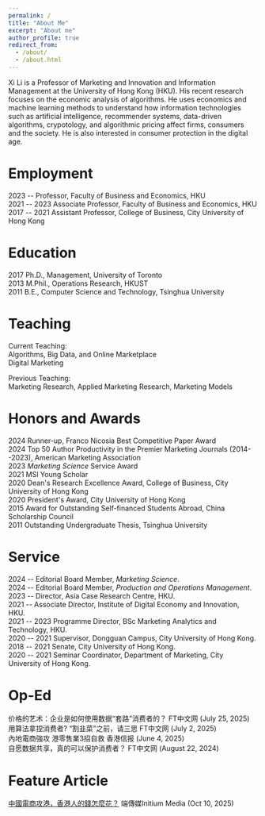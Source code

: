 ```yaml
---
permalink: /
title: "About Me"
excerpt: "About me"
author_profile: true
redirect_from: 
  - /about/
  - /about.html
---
```


Xi Li is a Professor of Marketing and Innovation and Information Management at the University of Hong Kong (HKU). His recent research focuses on the economic analysis of algorithms. He uses economics and machine learning methods to understand how information technologies such as artificial intelligence, recommender systems, data-driven algorithms, crypotology, and algorithmic pricing affect firms, consumers and the society. He is also interested in consumer protection in the digital age.      

Employment
======    
2023 --       Professor, Faculty of Business and Economics, HKU     
2021 -- 2023  Associate Professor, Faculty of Business and Economics, HKU    
2017 -- 2021  Assistant Professor, College of Business, City University of Hong Kong    

Education
======
2017    Ph.D., Management, University of Toronto  
2013    M.Phil., Operations Research, HKUST  
2011    B.E., Computer Science and Technology, Tsinghua University

Teaching
======
Current Teaching:     
Algorithms, Big Data, and Online Marketplace    
Digital Marketing    

Previous Teaching:    
Marketing Research, Applied Marketing Research, Marketing Models

**Honors and Awards**
======     
2024    Runner-up, Franco Nicosia Best Competitive Paper Award          
2024    Top 50 Author Productivity in the Premier Marketing Journals (2014--2023), American Marketing Association      
2023    *Marketing Science* Service Award       
2021    MSI Young Scholar  
2020    Dean's Research Excellence Award, College of Business, City University of Hong Kong  
2020    President's Award, City University of Hong Kong  
2015    Award for Outstanding Self-financed Students Abroad, China Scholarship Council  
2011    Outstanding Undergraduate Thesis, Tsinghua University  

Service
======    
2024 --       Editorial Board Member, *Marketing Science*.    
2024 --       Editorial Board Member, *Production and Operations Management*.       
2023 --       Director, Asia Case Research Centre, HKU.     
2021 --       Associate Director, Institute of Digital Economy and Innovation, HKU.         
2021 -- 2023  Programme Director, BSc Marketing Analytics and Technology, HKU.      
2020 -- 2021  Supervisor, Dongguan Campus, City University of Hong Kong.  
2018 -- 2021  Senate, City University of Hong Kong.  
2020 -- 2021  Seminar Coordinator, Department of Marketing, City University of Hong Kong.  

Op-Ed    
=====      
<a href="https://www.ftchinese.com/story/001107126" style="text-decoration: none">价格的艺术：企业是如何使用数据“套路”消费者的？</a>  FT中文网 (July 25, 2025)           
<a href="https://www.ftchinese.com/story/001106910" style="text-decoration: none">用算法拿捏消费者? “割韭菜”之前，请三思</a>  FT中文网 (July 2, 2025)           
<a href="https://www.hkej.com/dailynews/commentary/article/4102009/%25E5%2585%25A7%25E5%259C%25B0%25E9%259B%25BB%25E5%2595%2586%25E5%25BC%25B7%25E6%2594%25BB-%25E6%25B8%25AF%25E9%259B%25B6%25E5%2594%25AE%25E6%25A5%25AD3%25E6%258B%259B%25E8%2587%25AA%25E6%2595%2591" style="text-decoration: none">內地電商強攻 港零售業3招自救</a>  香港信报 (June 4, 2025)     
<a href="https://www.ftchinese.com/story/001103976" style="text-decoration: none">自愿数据共享，真的可以保护消费者？</a>  FT中文网 (August 22, 2024)                 
  
Feature Article       
=====                 
<a href="https://theinitium.com/article/20251010-hongkong-chinas-e-commerce">中國電商攻港，香港人的錢怎麼花？</a> 端傳媒Initium Media (Oct 10, 2025)        

<!-- Google tag (gtag.js) -->
<script async src="https://www.googletagmanager.com/gtag/js?id=G-PQEHEY6E1N"></script>
<script>
  window.dataLayer = window.dataLayer || [];
  function gtag(){dataLayer.push(arguments);}
  gtag('js', new Date());

  gtag('config', 'G-PQEHEY6E1N');
</script>











